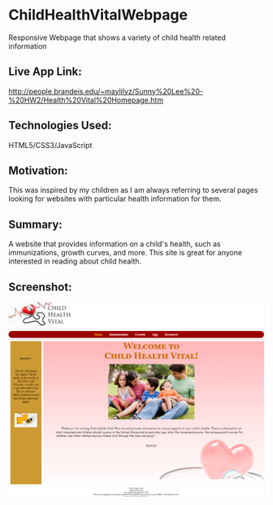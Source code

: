 # ChildHealthVitalWebpage
Responsive Webpage that shows a variety of child health related information

## Live App Link:
http://people.brandeis.edu/~maylilyz/Sunny%20Lee%20-%20HW2/Health%20Vital%20Homepage.htm

## Technologies Used:
HTML5/CSS3/JavaScript

## Motivation:
This was inspired by my children as I am always referring to several pages looking for websites with particular health information for them.    

## Summary:
A website that provides information on a child's health, such as immunizations, growth curves, and more.  This site is great for anyone interested in reading about child health.

## Screenshot:
![ChildHealthVitalWebpage](HealthVitalAppSS.png)

